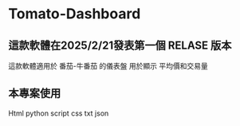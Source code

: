 # Tomato-Dashboard
## 這款軟體在2025/2/21發表第一個 RELASE 版本
這款軟體適用於 番茄-牛番茄 的儀表盤 用於顯示 平均價和交易量


## 本專案使用
Html
python
script
css
txt
json
